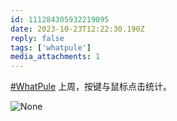 ```yaml
---
id: 111284305932219095
date: 2023-10-23T12:22:30.190Z
reply: false
tags: ['whatpule']
media_attachments: 1
---
```


[#WhatPule](https://e5n.cc/tags/WhatPule) 上周，按键与鼠标点击统计。

![None](https://files.e5n.cc/media_attachments/files/111/284/302/944/626/395/original/84dc816452a81831.png)
